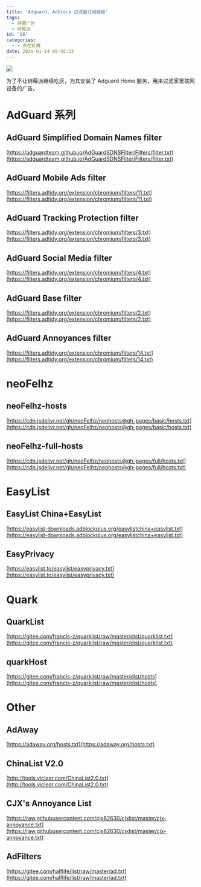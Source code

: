 ```yaml
---
title: 'Adguard, Adblock 过滤器订阅链接'
tags:
  - 屏蔽广告
  - 树莓派
id: '86'
categories:
  - - 贵在折腾
date: 2020-01-14 09:45:33
---
```


![](https://cdn.pixabay.com/photo/2016/04/10/23/32/retro-1321078__480.jpg)

为了不让树莓派继续吃灰，为其安装了 Adguard Home 服务，用来过滤家里联网设备的广告。
<!-- more -->
# AdGuard 系列

## AdGuard Simplified Domain Names filter

[https://adguardteam.github.io/AdGuardSDNSFilter/Filters/filter.txt](https://adguardteam.github.io/AdGuardSDNSFilter/Filters/filter.txt)

## AdGuard Mobile Ads filter

[https://filters.adtidy.org/extension/chromium/filters/11.txt](https://filters.adtidy.org/extension/chromium/filters/11.txt)

## AdGuard Tracking Protection filter

[https://filters.adtidy.org/extension/chromium/filters/3.txt](https://filters.adtidy.org/extension/chromium/filters/3.txt)

## AdGuard Social Media filter

[https://filters.adtidy.org/extension/chromium/filters/4.txt](https://filters.adtidy.org/extension/chromium/filters/4.txt)

## AdGuard Base filter

[https://filters.adtidy.org/extension/chromium/filters/2.txt](https://filters.adtidy.org/extension/chromium/filters/2.txt)

## AdGuard Annoyances filter

[https://filters.adtidy.org/extension/chromium/filters/14.txt](https://filters.adtidy.org/extension/chromium/filters/14.txt)

# neoFelhz

## neoFelhz-hosts

[https://cdn.jsdelivr.net/gh/neoFelhz/neohosts@gh-pages/basic/hosts.txt](https://cdn.jsdelivr.net/gh/neoFelhz/neohosts@gh-pages/basic/hosts.txt)

## neoFelhz-full-hosts

[https://cdn.jsdelivr.net/gh/neoFelhz/neohosts@gh-pages/full/hosts.txt](https://cdn.jsdelivr.net/gh/neoFelhz/neohosts@gh-pages/full/hosts.txt)

# EasyList

## EasyList China+EasyList

[https://easylist-downloads.adblockplus.org/easylistchina+easylist.txt](https://easylist-downloads.adblockplus.org/easylistchina+easylist.txt)

## EasyPrivacy

[https://easylist.to/easylist/easyprivacy.txt](https://easylist.to/easylist/easyprivacy.txt)

# Quark

## QuarkList

[https://gitee.com/francis-z/quarklist/raw/master/dist/quarklist.txt](https://gitee.com/francis-z/quarklist/raw/master/dist/quarklist.txt)

## quarkHost

[https://gitee.com/francis-z/quarklist/raw/master/dist/hosts](https://gitee.com/francis-z/quarklist/raw/master/dist/hosts)

# Other

## AdAway

[https://adaway.org/hosts.txt](https://adaway.org/hosts.txt)

## ChinaList V2.0

[http://tools.yiclear.com/ChinaList2.0.txt](http://tools.yiclear.com/ChinaList2.0.txt)

## CJX's Annoyance List

[https://raw.githubusercontent.com/cjx82630/cjxlist/master/cjx-annoyance.txt](https://raw.githubusercontent.com/cjx82630/cjxlist/master/cjx-annoyance.txt)

## AdFilters

[https://gitee.com/halflife/list/raw/master/ad.txt](https://gitee.com/halflife/list/raw/master/ad.txt)